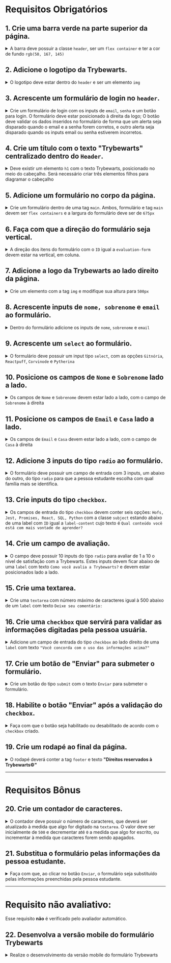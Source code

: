 # Requisitos Obrigatórios

## 1. Crie uma barra verde na parte superior da página.

<details>
  <summary>
    A barra deve possuir a classe <code>header</code>, ser um <code>flex container</code> e ter a cor de fundo <code>rgb(50, 167, 145)</code>
  </summary><br/>

**O que será testado:**

- O elemento deve possuir a classe `header`;
- O elemento deve possuir a propriedade CSS `display: flex`;
- O elemento deve possuir a propriedade CSS `background-color: rgb(50, 167, 145)`.

</details>

## 2. Adicione o logotipo da Trybewarts.

<details>
  <summary>
    O logotipo deve estar dentro do <code>header</code> e ser um elemento <code>img</code>
  </summary><br/>

  - Crie uma tag `img` dentro do elemento com a classe `header`:
  - Adicione a classe `trybewarts-header-logo`;
  - Adicione o atributo `src` com o valor `images/trybewarts-header-logo.svg`;

**O que será testado:**

- O elemento `img` deve possuir a classe `trybewarts-header-logo`;
- O elemento `img` deve possuir o atributo `src` apontando para `images/trybewarts-header-logo.svg`.

</details>

## 3. Acrescente um formulário de login no `header`.

<details>
  <summary>
    Crie um formulário de login com os inputs de <code>email</code>, <code>senha</code> e um botão para login. O formulário deve estar posicionado à direita da logo;
    O botão deve validar os dados inseridos no formulário de forma que um alerta seja disparado quando o email e a senha forem corretos, e outro alerta seja disparado quando os inputs email ou senha estiverem incorretos.
  </summary><br/>

  - Crie um formulário com a classe `trybewarts-login`;

  - Crie o input de **email** dentro do formulário:
    - Adicione o atributo `name` com o valor **email**;
    - Adicione o atributo `placeholder` com o valor **Email**;

  - Crie o input de **senha** dentro do formulário:
    - Adicione o atributo `name` com o valor **password**;
    - Adicione o atributo `placeholder` com o valor **Senha**;

  - Crie um botão com o texto **"Entrar"**;
    - Faça com que o formulário seja um **flex container**;
    - Faça com que o formulário fique à direita da logo;

  - Valide o formulário:
    - Ao preencher o formulário e clicar no botão, será validado que:
    - Caso o email seja **"tryber@teste.com"** e a senha seja **"123456"**, será emitido um alerta contendo o texto **"Olá, Tryber!"**;
    - Em todos os outro casos deverá ser emitido um alerta contendo o texto **"Email ou senha inválidos."**;

**De olho na dica 👀:** adicione a propriedade `flex` que faz os elementos terem o espaçamento máximo **entre eles** no **header**

**O que será testado:**

- O formulário deve possuir a `tag` `form` e classe `trybewarts-login`;
- O formulário possui a propriedade CSS `display: flex`;
- O formulário está à direita da logo;
- Um dos inputs deve possuir o atributo `name` com valor igual a **email** e o atributo `placeholder` com valor igual a **Email**;
- Um dos inputs deve possuir o atributo `name` com valor igual a **password** e o `placeholder` com valor igual a **Senha**;
- O botão deve possuir o texto `Entrar`;
- O botão de login deve disparar um `alert` com o texto `Email ou senha inválidos`, no caso de erro de preenchimento dos dados;
- O botão de login deve disparar um `alert` com o texto `Olá, Tryber!`, no caso de preenchimento correto dos dados.

</details>

## 4. Crie um título com o texto "Trybewarts" centralizado dentro do `Header`.

<details>
  <summary>
  Deve existir um elemento <code>h1</code> com o texto Trybewarts, posicionado no meio do cabeçalho. Será necessário criar três elementos filhos para diagramar o cabeçalho
  </summary><br/>

  - Crie a tag `h1` com o `id` igual a `trybewarts-header-title`;
  - O título `h1` deverá ter o texto **"Trybewarts"**;

  - O título deverá estar no meio da barra verde:
    - O header deve ter exatamente três elementos filhos;
    - O filho do meio deve ser o título;

**O que será testado:**

- O `h1` deve possuir `ID` igual a `trybewarts-header-title` e com o texto `Trybewarts`;
- O elemento com a classe `header` deve possuir exatos `3` elementos filhos;
- O filho do meio do elemento com a classe `header` deve ser o título `h1` com o texto `Trybewarts`.

</details>

## 5. Adicione um formulário no corpo da página.

<details>
  <summary>
  Crie um formulário dentro de uma tag <code>main</code>. Ambos, formulário e tag <code>main</code> devem ser <code>flex containers</code> e a largura do formulário deve ser de <code>675px</code>
  </summary><br/>

  - Crie um formulário com o `ID` igual a `evaluation-form`;
  - Insira o formulário dentro de uma tag `main`;
  - Faça com que o formulário seja um `flex container`;
  - Faça com que o `main`, seja um `flex container`;
  - Adicione uma largura de `675px` ao formulário.

**O que será testado:**

- O elemento `form` deve possuir o `ID` igual a `evaluation-form`;
- O elemento `form` deve estar dentro da tag `main`;
- O elemento `main` e o `form` deve possuir a propriedade CSS `display: flex`;
- O elemento `form` deve possuir a propriedade CSS `width: 675px`.

</details>

## 6. Faça com que a direção do formulário seja vertical.

<details>
  <summary>
    A direção dos itens do formulário com o <code>ID</code> igual a <code>evaluation-form</code> devem estar na vertical, em coluna.
 </summary><br/>

**O que será testado:**

- O elemento `evaluation-form` deve possuir a propriedade CSS `flex-direction: column`.

</details>

## 7. Adicione a logo da Trybewarts ao lado direito da página.

  <details>
  <summary>
  Crie um elemento com a tag <code>img</code> e modifique sua altura para <code>500px</code>
  </summary><br/>

- Crie um elemento `img` com o `ID` igual a `trybewarts-forms-logo`;
- Adicione o atributo `src` com o valor `images/trybewarts-colored.svg`;
- Adicione o estilo css `height` de `500px`;

**O que será testado:**

- O elemento `img` deve possuir o `ID` igual a `trybewarts-forms-logo`;
- O elemento `img` deve possuir o atributo `src` com o valor `images/trybewarts-colored.svg`;
- O elemento `img` deve possuir o estilo css `height` de `500px`.

</details>

## 8. Acrescente inputs de `nome, sobrenome` e `email` ao formulário.

<details>
  <summary>
    Dentro do formulário adicione os inputs de <code>nome</code>, <code>sobrenome</code> e <code>email</code>
  </summary> <br />

  - Crie um input com o `ID` igual a `input-name`:
    - Adicione o atributo `placeholder` com o valor `Nome`;

  - Crie um input com o `ID` igual a `input-lastname`:
    - Adicione o atributo `placeholder` com o valor `Sobrenome`;

  - Crie um input com o `ID` igual a `input-email`:
    - Adicione o atributo `placeholder` com o valor `Email`.

**O que será testado:**

- O input para nome deve possuir o `ID` igual a `input-name` e placeholder `Nome`;
- O input para sobrenome deve possuir o `ID` igual a `input-lastname` e placeholder `Sobrenome`;
- O input para email deve possuir o `ID` igual a `input-email` e placeholder `Email`.

</details>

## 9. Acrescente um `select` ao formulário.

<details>
  <summary>
    O formulário deve possuir um input tipo <code>select</code>, com as opções <code>Gitnória</code>, <code>Reactpuff</code>, <code>Corvinode</code> e <code>Pytherina</code>
  </summary> <br />

  - Crie um `select` com o `ID` igual a `house`;
  - Adicione ao `select`:
    - A opção `Gitnória` com o `ID` igual a `gitnoria-house` e o atributo `value` igual a `Gitnória`;
    - A opção `Reactpuff` com o `ID` igual a `reactpuff-house` e o atributo `value` igual a `Reactpuff`;
    - A opção `Corvinode` com o `ID` igual a `corvinode-house` e o atributo `value` igual a `Corvinode`;
    - A opção `Pytherina` com o `ID` igual a `pytherina-house` e o atributo `value` igual a `Pytherina`.

**O que será testado:**

- O `select` deve possuir `ID` igual a `house`;
- O `select` deve possuir 4 opções;
- Uma das opções deve possuir `text` e `value` igual a `Gitnória` e `ID` igual a `gitnoria-house`;
- Uma das opções deve possuir `text` e `value` igual a `Reactpuff` e `ID` igual a `reactpuff-house`;
- Uma das opções deve possuir `text` e `value` igual a `Corvinode` e `ID` igual a `corvinode-house`;
- Uma das opções deve possuir `text` e `value` igual a `Pytherina` e `ID` igual a `pytherina-house`;

</details>

## 10. Posicione os campos de `Nome` e `Sobrenome` lado a lado.

<details>
  <summary>
    Os campos de <code>Nome</code> e <code>Sobrenome</code> devem estar lado a lado, com o campo de <code>Sobrenome</code> à direita
  </summary> <br />

**O que será testado:**

- O campo de `Sobrenome` deve estar à direita do campo de `Nome`.

</details>

## 11. Posicione os campos de `Email` e `Casa` lado a lado.

<details>
  <summary>
    Os campos de <code>Email</code> e <code>Casa</code> devem estar lado a lado, com o campo de <code>Casa</code> à direita
  </summary> <br />

**O que será testado:**

- O campo de `Casa` deve estar à direita do campo de `Email`.

</details>

## 12. Adicione 3 inputs do tipo `radio` ao formulário.

<details>
  <summary>
    O formulário deve possuir um campo de entrada com 3 inputs, um abaixo do outro, do tipo <code>radio</code> para que a pessoa estudante escolha com qual família mais se identifica.
  </summary> <br />

- Crie uma `label` com o `ID` igual a `label-family` e acrescente o texto **"Qual sua família?"**;

- Adicione ao formulário os seguintes elementos:
  - um `input` do tipo `radio` com o atributo `name` igual a `family` e `value` igual a `Frontend`;
  - um `input` do tipo `radio` com o atributo `name` igual a `family` e `value` igual a `Backend`;
  - um `input` do tipo `radio` com o atributo `name` igual a `family` e `value` igual a `FullStack`;

- Posicione os `radio buttons` para ficar abaixo um do outro e na sequência: **Frontend**, **Backend** e **FullStack**;

- Posicione os radio buttons abaixo da `label`.

**O que será testado:**

- O elemento `label` com o `id` igual a `label-family` deve possuir o conteúdo de texto igual a `Qual sua família?`;
- O primeiro `input` deve possuir o tipo `radio` com o atributo `name` igual a `family` e `value` igual a `Frontend`;
- O segundo `input` deve possuir o tipo `radio` com o atributo `name` igual a `family` e `value` igual a `Backend`;
- O terceiro `input` deve possuir o tipo `radio` com o atributo `name` igual a `family` e `value` igual a `FullStack`;
- Os inputs do tipo `radio` devem estar um abaixo do outro na sequência `Frontend`, `Backend` e `FullStack`.
- Os inputs do tipo `radio` devem estar abaixo do texto da `label`

</details>

## 13. Crie inputs do tipo `checkbox`.

<details>
  <summary>
    Os campos de entrada do tipo <code>checkbox</code> devem conter seis opções: <code>Hofs, Jest, Promises, React, SQL, Python</code> com a classe <code>subject</code> estando abaixo de uma label com <code>ID</code> igual a <code>label-content</code> cujo texto é <code>Qual conteúdo você está com mais vontade de aprender?</code>
  </summary> <br />

- Crie um elemento com o `id` igual a `label-content` e acrescente o texto **"Qual conteúdo você está com mais vontade de aprender?"**;
- Crie um input do tipo `checkbox` com a classe `subject` e o `value` igual a `HoFs`;
- Crie um input do tipo `checkbox` com a classe `subject` o `value` igual a `Jest`;
- Crie um input do tipo `checkbox` com a classe `subject` o `value` igual a `Promises`;
- Crie um input do tipo `checkbox` com a classe `subject` o `value` igual a `React`;
- Crie um input do tipo `checkbox` com a classe `subject` o `value` igual a `SQL`;
- Crie um input do tipo `checkbox` com a classe `subject` o `value` igual a `Python`;
- Posicione as checkboxes abaixo da label.

**O que será testado:**

- O elemento `label` deve possuir o `ID` igual a `label-content` com conteúdo de texto igual a `Qual conteúdo você está com mais vontade de aprender?`;
- O primeiro `input` do tipo `checkbox` deve possuir a classe `subject` e o atributo `value` igual a `HoFs`;
- O segundo `input` do tipo `checkbox` deve possuir a classe `subject` e o atributo `value` igual a `Jest`;
- O terceiro `input` do tipo `checkbox` deve possuir a classe `subject` e o atributo `value` igual a `Promises`;
- O quarto `input` do tipo `checkbox` deve possuir a classe `subject` e o atributo `value` igual a `React`;
- O quinto `input` do tipo `checkbox` deve possuir a classe `subject` e o atributo `value` igual a `SQL`;
- O sexto `input` do tipo `checkbox` deve possuir a classe `subject` e o atributo `value` igual a `Python`;
- Os elementos `checkbox` então posicionados abaixo da label.

</details>

## 14. Crie um campo de avaliação.

<details>
  <summary>
    O campo deve possuir 10 inputs do tipo <code>radio</code> para avaliar de 1 a 10 o nível de satisfação com a Trybewarts. Estes inputs devem ficar abaixo de uma <code>label</code> com texto <code>Como você avalia a Trybewarts?</code> e devem estar posicionados lado a lado.
  </summary> <br />

  - Crie uma `label` com o `ID` igual a `label-rate` e acrescente o texto **"Como você avalia a Trybewarts?"**;

  - Crie 10 `radio buttons`, contendo as opções de 1 a 10:
    - Adicione o atributo `value` com o valor de 1 a 10;
    - Adicione ao atributo `name` dos `radio buttons` o valor `rate`;

  - Posicione os `radio buttons` de modo que fiquem lado a lado.

**O que será testado:**

- O elemento `label` deve possuir o `ID` igual a `label-rate` e o conteúdo de texto `Como você avalia a Trybewarts?`;
- Os 10 `radio-buttons` devem possuir o atributo `name` igual a `rate`;
- Os 10 `radio-buttons` devem possuir o atributo `value` de 1 a 10.
- Os 10 `radio-buttons` devem estar posicionados lado a lado.

</details>

## 15. Crie uma textarea.

<details>
  <summary>
    Crie uma <code>textarea</code> com número máximo de caracteres igual à 500 abaixo de um <code>label</code> com texto <code>Deixe seu comentário:</code>
  </summary> <br />

  - Crie uma `textarea`;
  - Crie uma label com a classe `textarea` e que possua o texto **"Deixe seu comentário:"**;
  - Adicione ao elemento `textarea` o limite de 500 caracteres.

**O que será testado:**

- O elemento `label` deve possuir a classe `textarea` e o texto `Deixe seu comentário:`;
- O elemento `textarea` deve possuir um limite de 500 caracteres.

</details>

## 16. Crie uma `checkbox` que servirá para validar as informações digitadas pela pessoa usuária.

<details>
  <summary>
     Adicione um campo de entrada do tipo <code>checkbox</code> ao lado direito de uma <code>label</code> com texto <code>"Você concorda com o uso das informações acima?"</code>
  </summary> <br />

  - Crie um campo de entrada do tipo `checkbox` com o `ID` igual a `agreement`;
  - Crie uma label com o `ID` igual a `label-infos` e que possua o texto **"Você concorda com o uso das informações acima?"**;
  - Posicione o `checkbox` ao lado da label.

**O que será testado:**

- O elemento label deve possuir o `ID` igual a `label-infos` e texto igual a `Você concorda com o uso das informações acima?`;
- O input deve ser do tipo `checkbox` com `ID` igual a `agreement`.

</details>

## 17. Crie um botão de "Enviar" para submeter o formulário.

<details>
  <summary>
    Crie um botão  do tipo <code>submit</code> com o texto <code>Enviar</code> para submeter o formulário.</code>
  </summary> <br />

  - Crie um botão do tipo `submit` com o `ID` igual a `submit-btn`;
  - Adicione o texto **"Enviar"** ao botão.

**O que será testado:**

- O botão deve possuir tipo `submit`
- O botão deve possuir id `submit-btn`
- O botão deve possuir o texto `Enviar`;

</details>

## 18. Habilite o botão "Enviar" após a validação do `checkbox`.

<details>
  <summary>
    Faça com que o botão seja habilitado ou desabilitado de acordo com o <code>checkbox</code> criado.
  </summary> <br />

  - Desabilite o botão caso o `checkbox` não esteja selecionado;
  - Habilite o botão caso o `checkbox` seja selecionado.

**O que será testado:**

- O botão deve estar inicialmente desabilitado;
- O botão deve se tornar habilitado ao marcar o `checkbox` com `id` igual a `agreement`;

</details>

## 19. Crie um rodapé ao final da página.

<details>
  <summary>
    O rodapé deverá conter a tag <code>footer</code> e texto <strong>"Direitos reservados à Trybewarts©"</strong>
  </summary> <br />


**O que será testado:**

- O elemento `footer` deve possuir o texto `Direitos reservados à Trybewarts©`.

</details>

---

# Requisitos Bônus

## 20. Crie um contador de caracteres.

<details>
  <summary>
    O contador deve possuir o número de caracteres, que deverá ser atualizado à medida que algo for digitado na <code>textarea</code>. O valor deve ser inicialmente de <code>500</code> e decrementar até <code>0</code> a medida que algo for escrito, ou incrementar à medida que caracteres forem sendo apagados.
  </summary> <br />

- Crie o contador e adicione o `ID` igual a `counter`;
- Adicione ao contador o valor inicial de `500`:
  - O contador deve variar entre `500` caracteres e `0`;
- Decremente o contador à medida que caracteres forem sendo escritos no campo `textarea`;
- Incremente o contador à medida que caracteres forem sendo deletados no campo `textarea`;
- Adicione ao elemento `textarea` o `ID` igual a `textarea`.

**O que será testado:**

- O contador deve possuir `ID` igual a `counter`;
- O contador deve possuir valor inicial igual a `500`;
- O elemento de `classe` `textarea` deve possuir um `ID` de mesmo nome;
- O contador deve ter seu valor atualizado conforme a pessoa usuária acrescente ou apague caracteres no elemento de `ID` `textarea`.

</details>

## 21. Substitua o formulário pelas informações da pessoa estudante.

<details>
  <summary>
    Faça com que, ao clicar no botão <code>Enviar</code>, o formulário seja substituído pelas informações preenchidas pela pessoa estudante.
  </summary> <br />

- Crie um elemento com `ID` igual a `form-data` e dentro dele:
  - Crie um campo que vai receber o nome digitado pela pessoa usuária, no formato `Nome: Alguem Aqui`;
  - Crie um campo que vai receber o email digitado pela pessoa usuária, no formato `Email: email@mail.com`;
  - Crie um campo que vai receber a casa escolhida pela pessoa usuária, no formato `Casa: Casa Escolhida`;
  - Crie um campo que vai receber a família selecionada pela pessoa usuária, no formato `Família: Família Escolhida`;
  - Crie um campo que vai receber os conteúdos selecionados pela pessoa usuária, no formato `Matérias: Matérias, Marcadas, Aqui`;

> **De olho na dica 👀 :** os conteúdos devem estar separados por uma vírgula e um espaço

- Crie um campo que vai receber a avaliação selecionada pela pessoa usuária, no formato `Avaliação: NotaAqui`;
- Crie um campo que vai receber o comentário digitado pela pessoa usuária, no formato `Observações: Observações aqui`.
- Substitua os campos do formulário pelas informações da pessoa usuária;

**O que será testado:**

- O formulário `evaluation-form` deve ser escondido quando for enviado.
- O elemento de tag `form` com `ID` igual a `form-data` deve ser exibido na tela após o botão de enviar ser clicado;
- Um dos campos criados deve possuir um texto no formato `Nome: -Nome- -Sobrenome-` após o botão de enviar ser clicado;
- Um dos campos criados deve possuir um texto no formato `Email: -Email-` após o botão de enviar ser clicado;
- Um dos campos criados deve possuir um texto no formato `Casa: -Casa-` após o botão de enviar ser clicado;
- Um dos campos criados deve possuir um texto no formato `Família: -Família-` após o botão de enviar ser clicado;
- Um dos campos criados deve possuir um texto no formato `Matérias: -Matérias Selecionadas-` após o botão de enviar ser clicado;
- Um dos campos criados deve possuir um texto no formato `Avaliação: -Avaliação-` após o botão de enviar ser clicado;
- Um dos campos criados deve possuir um texto no formato `Observações: -Observações-` após o botão de enviar ser clicado;

<img src="./formulario.gif">

</details>

---

# Requisito não avaliativo:

Esse requisito **não** é verificado pelo avaliador automático.

## 22. Desenvolva a versão mobile do formulário Trybewarts

<details>
  <summary>
    Realize o desenvolvimento da versão mobile do formulário Trybewarts
  </summary> <br />

- Utilize media queries para inserir breakpoints para telas de diferentes tamanhos;
- Leve em conta a largura da tela e a experiência do usuário ao reorganizar o layout para dispositivos menores;
- Tente inserir um 'menu hambúrguer' na barra superior para lidar com o login usando javascript. Se não conseguir, tente criar uma página separada de login, uma prática muito comum;
- Deixe sua criatividade fluir! Preferimos não avaliar esse requisito justamente pra que você tenha liberdade para executar a responsividade da maneira que você achar mais agradável!

</details>
